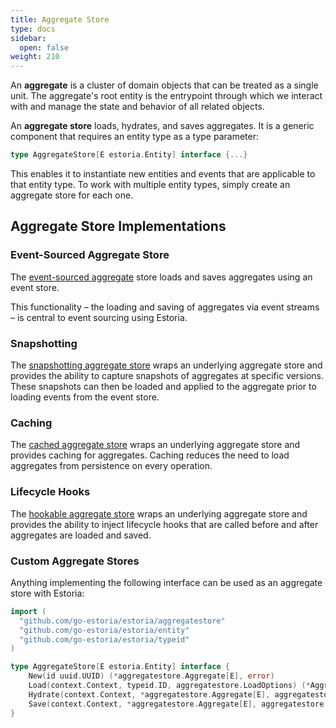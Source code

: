```yaml
---
title: Aggregate Store
type: docs
sidebar:
  open: false
weight: 210
---
```


An **aggregate** is a cluster of domain objects that can be treated as a single unit. The aggregate's root entity is the entrypoint through which we interact with and manage the state and behavior of all related objects.

An **aggregate store** loads, hydrates, and saves aggregates. It is a generic component that requires an entity type as a type parameter:

```go
type AggregateStore[E estoria.Entity] interface {...}
```

This enables it to instantiate new entities and events that are applicable to that entity type. To work with multiple entity types, simply create an aggregate store for each one.

## Aggregate Store Implementations

### Event-Sourced Aggregate Store

The [event-sourced aggregate](./event_sourced) store loads and saves aggregates using an event store.

This functionality – the loading and saving of aggregates via event streams – is central to event sourcing using Estoria.

### Snapshotting

The [snapshotting aggregate store](./snapshotting) wraps an underlying aggregate store and provides the ability to capture snapshots of aggregates at specific versions. These snapshots can then be loaded and applied to the aggregate prior to loading events from the event store.

### Caching

The [cached aggregate store](./cached) wraps an underlying aggregate store and provides caching for aggregates. Caching reduces the need to load aggregates from persistence on every operation.

### Lifecycle Hooks

The [hookable aggregate store](./hookable) wraps an underlying aggregate store and provides the ability to inject lifecycle hooks that are called before and after aggregates are loaded and saved.

### Custom Aggregate Stores

Anything implementing the following interface can be used as an aggregate store with Estoria:

```go
import (
  "github.com/go-estoria/estoria/aggregatestore"
  "github.com/go-estoria/estoria/entity"
  "github.com/go-estoria/estoria/typeid"
)

type AggregateStore[E estoria.Entity] interface {
    New(id uuid.UUID) (*aggregatestore.Aggregate[E], error)
    Load(context.Context, typeid.ID, aggregatestore.LoadOptions) (*Aggregate[E], error)
    Hydrate(context.Context, *aggregatestore.Aggregate[E], aggregatestore.HydrateOptions) error
    Save(context.Context, *aggregatestore.Aggregate[E], aggregatestore.SaveOptions) error
}
```
